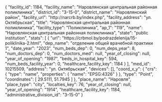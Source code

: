 {
    "facility_id": 1184,
    "facility_name": "Наровлянская центральная районная поликлиника",
    "district_id": "3-15-0",
    "district_name": "Наровлянский район",
    "facility_url": "http:\/\/narcrb.by\/index.php",
    "facility_address": "ул. Октябрьская",
    "title": "Наровлянская центральная районная поликлиника",
    "facility_type": "Поликлиника",
    "ap_1": "119",
    "name": "Наровлянская центральная районная поликлиника",
    "state": "public institution",
    "stats": [
        {
            "url": "https:\/\/crbmol.by\/podrazdelenija\/15-poliklinika-2.html",
            "dep_name": "отделение общей врачебной практики 1",
            "date_year": "2023",
            "num_beds_dep": 0,
            "num_deps_year": 8,
            "num_doctors_dep": 0,
            "num_doctors_med": null,
            "year_of_closing": null,
            "year_of_opening": "1987",
            "beds_in_hospital_key": 594,
            "num_beds_facility_year": 0,
            "healthcare_facility_key": 1184
        }
    ],
    "med_id": 10215509,
    "address": "ул. Октябрьская",
    "devices": [],
    "coord_x_y": {
        "crs": {
            "type": "name",
            "properties": {
                "name": "EPSG:4326"
            }
        },
        "type": "Point",
        "coordinates": [
            29.5111,
            51.7945
        ]
    },
    "place_name": "Наровля",
    "place_type": "city",
    "localties_key": 76,
    "year_of_closing": null,
    "year_of_opening": "1914",
    "healthcare_facility_key": 1184,
    "administrative_division_id": "3-15-0"
}